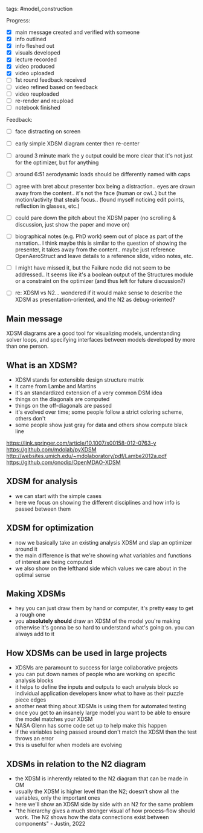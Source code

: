 tags: #model_construction

Progress:
- [x] main message created and verified with someone
- [x] info outlined
- [x] info fleshed out
- [x] visuals developed
- [x] lecture recorded
- [x] video produced
- [x] video uploaded
- [ ] 1st round feedback received
- [ ] video refined based on feedback
- [ ] video reuploaded
- [ ] re-render and reupload
- [ ] notebook finished

Feedback:
- [ ] face distracting on screen
- [ ] early simple XDSM diagram center then re-center
- [ ] around 3 minute mark the y output could be more clear that it's not just for the optimizer, but for anything
- [ ] around 6:51 aerodynamic loads should be differently named with caps
- [ ] agree with bret about presenter box being a distraction.. eyes are drawn away from the content.. it's not the face (human or owl..) but the motion/activity that steals focus.. (found myself noticing edit points, reflection in glasses, etc.)
- [ ] could pare down the pitch about the XDSM paper (no scrolling & discussion, just show the paper and move on)
- [ ] biographical notes (e.g. PhD work) seem out of place as part of the narration.. I think maybe this is similar to the question of showing the presenter, it takes away from the content.. maybe just reference OpenAeroStruct and leave details to a reference slide, video notes, etc.
- [ ] I might have missed it, but the Failure node did not seem to be addressed.. It seems like it's a boolean output of the Structures module or a constraint on the optimizer (and thus left for future discussion?)
- [ ] re: XDSM vs N2... wondered if it would make sense to describe the XDSM as presentation-oriented, and the N2 as debug-oriented?


## Main message
XDSM diagrams are a good tool for visualizing models, understanding solver loops, and specifying interfaces between models developed by more than one person.

## What is an XDSM?
- XDSM stands for extensible design structure matrix
- it came from Lambe and Martins
- it's an standardized extension of a very common DSM idea
- things on the diagonals are computed
- things on the off-diagonals are passed
- it's evolved over time; some people follow a strict coloring scheme, others don't
- some people show just gray for data and others show compute black line

https://link.springer.com/article/10.1007/s00158-012-0763-y
https://github.com/mdolab/pyXDSM
http://websites.umich.edu/~mdolaboratory/pdf/Lambe2012a.pdf
https://github.com/onodip/OpenMDAO-XDSM


## XDSM for analysis
- we can start with the simple cases
- here we focus on showing the different disciplines and how info is passed between them

## XDSM for optimization
- now we basically take an existing analysis XDSM and slap an optimizer around it
- the main difference is that we're showing what variables and functions of interest are being computed
- we also show on the lefthand side which values we care about in the optimal sense

## Making XDSMs
- hey you can just draw them by hand or computer, it's pretty easy to get a rough one
- you **absolutely should** draw an XDSM of the model you're making otherwise it's gonna be so hard to understand what's going on. you can always add to it

## How XDSMs can be used in large projects
- XDSMs are paramount to success for large collaborative projects
- you can put down names of people who are working on specific analysis blocks
- it helps to define the inputs and outputs to each analysis block so individual application developers know what to have as their puzzle piece edges
- another neat thing about XDSMs is using them for automated testing
- once you get to an insanely large model you want to be able to ensure the model matches your XDSM
- NASA Glenn has some code set up to help make this happen
- if the variables being passed around don't match the XDSM then the test throws an error
- this is useful for when models are evolving

## XDSMs in relation to the N2 diagram
- the XDSM is inherently related to the N2 diagram that can be made in OM
- usually the XDSM is higher level than the N2; doesn't show all the variables, only the important ones
- here we'll show an XDSM side by side with an N2 for the same problem
- "the hierarchy gives a much stronger visual of how process-flow should work. The N2 shows how the data connections exist between components" - Justin, 2022
